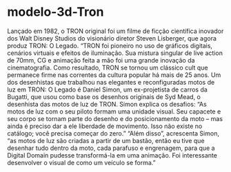 # modelo-3d-Tron

Lançado em 1982, o TRON original foi um filme de ficção científica inovador dos Walt Disney Studios do visionário diretor Steven Lisberger, que agora produz TRON: O Legado. “TRON foi pioneiro no uso de gráficos digitais, cenários virtuais e efeitos de iluminação. Sua mistura singular de live action de 70mm, CG e animação feita a mão foi uma grande inovação da cinematografia. 
Como resultado, TRON se tornou um clássico cult que permanece firme nas correntes da cultura popular há mais de 25 anos.
Um dos desenhistas que trabalhou nas elegantes e reconfiguradas motos de luz em TRON: O Legado é Daniel Simon, um ex-projetista de carros da Bugatti, que usou como base os desenhos originais de Syd Mead, o desenhista das motos de luz de TRON.
Simon explica os desafios: “As motos de luz com o seu piloto formam uma unidade visual. Seu capacete e seu corpo se tornam parte do desenho e do posicionamento da moto – mas ainda é preciso dar a ele liberdade de movimento. Isso não existe no catálogo; você precisa começar do zero.”
“Além disso”, acrescenta Simon, “as motos de luz são criadas a partir de um bastão, então eu tive que desenhar tudo dentro da moto, cada parafuso e engrenagem, para que a Digital Domain pudesse transformá-la em uma animação. Foi interessante desenvolver o visual de como um veículo se forma.”
